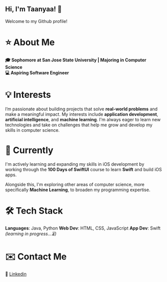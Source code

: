 ## Hi, I'm Taanyaa! 👋

Welcome to my Github profile!

# ⭐️ About Me
**🎓 Sophomore at San Jose State University | Majoring in Computer Science**    
**💻 Aspiring Software Engineer**  

# 💡 Interests
I’m passionate about building projects that solve **real-world problems** and make a meaningful impact. My interests include **application development**, **artificial intelligence**, and **machine learning**. I'm always eager to learn new technologies and take on challenges that help me grow and develop my skills in computer science. 

# 🌱 Currently
I'm actively learning and expanding my skills in iOS development by working through the **100 Days of SwiftUI** course to learn **Swift** and build iOS apps.

Alongside this, I'm exploring other areas of computer science, more specifically **Machine Learning**, to broaden my programming expertise.

# 🛠️ Tech Stack
**Languages**: Java, Python 
**Web Dev**: HTML, CSS, JavaScript
**App Dev**: Swift _(learning in progress...⏳)_

# ✉️ Contact Me
🔗 [Linkedin](https://www.linkedin.com/in/taanyaa-hp)

<!--
**taanyaaharidassprasad06/taanyaaharidassprasad06** is a ✨ _special_ ✨ repository because its `README.md` (this file) appears on your GitHub profile.

Here are some ideas to get you started:

- 🔭 I’m currently working on ...
- 🌱 I’m currently learning ...
- 👯 I’m looking to collaborate on ...
- 🤔 I’m looking for help with ...
- 💬 Ask me about ...
- 📫 How to reach me: ...
- 😄 Pronouns: ...
- ⚡ Fun fact: ...
-->

